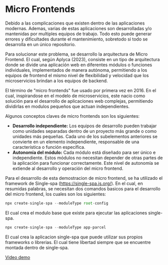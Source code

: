 # Micro Frontends

Debido a las complicaciones que existen dentro de las aplicaciones modernas. Ademas, varias de estas aplicaciones son desarrolladas y/o mantenidas por multiples equipos de trabajo. Todo esto puede generar errores y dificultades durante el mantenimiento, sobretodo si todo se desarrolla en un único repositorio.

Para solucionar este problema, se desarrollo la arquitectura de Micro Frontend. El cual, según Aplyca (2023), consiste en un tipo de arquitectura donde se divide una aplicación web en diferentes módulos o funciones individuales, implementados de manera autónoma, permitiendo a los equipos de frontend el mismo nivel de flexibilidad y velocidad que los microservicios brindan a los equipos de backend.

El término de "micro frontends" fue usado por primera vez en 2016. En el cual, inspirandose en el modelo de microservicios, este nacio como solución para el desarrollo de aplicaciones web complejas, permitiendo dividirlas en modulos pequeños que actuan independientes.

Algunos conceptos claves de micro frontends son los siguientes:

- **Desarrollo independiente:** Los equipos de desarrollo pueden trabajar como unidades separadas dentro de un proyecto más grande o como unidades más pequeñas. Cada uno de los subelementos anteriores se convierte en un elemento independiente, responsable de una característica o función específica.
- **Autonomía del módulo:** Cada módulo está diseñado para ser único e independiente. Estos módulos no necesitan depender de otras partes de la aplicación para funcionar correctamente. Este nivel de autonomía se extiende al desarrollo y operación del micro frontend.

Para el desarrollo de esta demostracion de micro frontend, se ha utilizado el framework de Single-spa (https://single-spa.js.org/). En el cual, en resumidas palabras, se necesitan dos comandos basicos para el desarrollo del micro frontend, los cuales son los siguientes:

```javascript
npx create-single-spa --moduleType root-config
```

El cual crea el modulo base que existe para ejecutar las aplicaciones single-spa.

```javascript
npx create-single-spa --moduleType app-parcel
```

El cual crea la aplicacion single-spa que puede utilizar sus propios frameworks o librerias. El cual tiene libertad siempre que se encuentre montada dentro de single-spa.

[Video demo](https://www.youtube.com/watch?v=xw7fnIxamBo)
